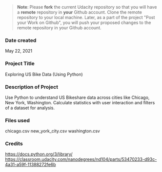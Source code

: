 >**Note**: Please **fork** the current Udacity repository so that you will have a **remote** repository in **your** Github account. Clone the remote repository to your local machine. Later, as a part of the project "Post your Work on Github", you will push your proposed changes to the remote repository in your Github account.

### Date created
May 22, 2021

### Project Title
Exploring US Bike Data (Using Python)

### Description of Project
Use Python to understand US Bikeshare data across cities like Chicago, New York, Washington. Calculate statistics with user interaction and filters of a dataset for analysis.

### Files used
chicago.csv
new_york_city.csv
washington.csv

### Credits
https://docs.python.org/3/library/
https://classroom.udacity.com/nanodegrees/nd104/parts/53470233-d93c-4a31-a59f-11388272fe6b
